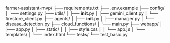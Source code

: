 farmer-assistant-mvp/
├── requirements.txt
├── .env.example
├── config/
│   └── settings.py
├── utils/
│   ├── __init__.py
│   ├── gemini_client.py
│   └── firestore_client.py
├── agents/
│   ├── __init__.py
│   ├── manager.py
│   └── disease_detection.py
├── cloud_functions/
│   └── main.py
├── webapp/
│   ├── app.py
│   ├── static/
│   │   ├── style.css
│   │   └── app.js
│   └── templates/
│       └── index.html
└── tests/
    └── test_basic.py
